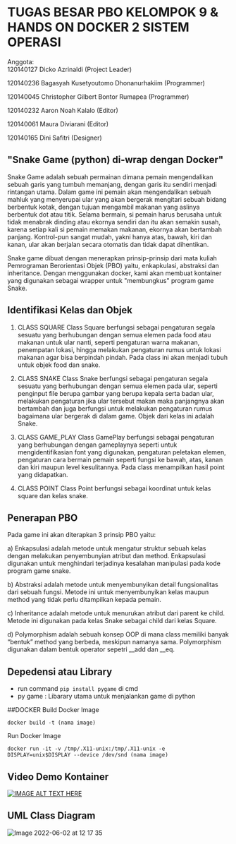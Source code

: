 # TUGAS BESAR PBO KELOMPOK 9 & HANDS ON DOCKER 2 SISTEM OPERASI

Anggota: <br />
120140127   Dicko Azrinaldi (Project Leader)

120140236   Bagasyah Kusetyoutomo Dhonanurhakiim (Programmer)

120140045   Christopher Gilbert Bontor Rumapea (Programmer)

120140232   Aaron Noah Kalalo (Editor) 

120140061   Maura Diviarani (Editor)

120140165   Dini Safitri (Designer)

## "Snake Game (python) di-wrap dengan Docker" <br />

Snake Game adalah sebuah permainan dimana pemain mengendalikan sebuah garis yang tumbuh memanjang, dengan garis itu sendiri menjadi rintangan utama. Dalam game ini pemain akan mengendalikan sebuah mahluk yang menyerupai ular yang akan bergerak mengitari sebuah bidang berbentuk kotak, dengan tujuan mengambil makanan yang aslinya berbentuk dot atau titik. Selama bermain, si pemain harus berusaha untuk tidak menabrak dinding atau ekornya sendiri dan itu akan semakin susah, karena setiap kali si pemain memakan makanan, ekornya akan bertambah panjang. Kontrol-pun sangat mudah, yakni hanya atas, bawah, kiri dan kanan, ular akan berjalan secara otomatis dan tidak dapat dihentikan.

Snake game dibuat dengan menerapkan prinsip-prinsip dari mata kuliah Pemrograman Berorientasi Objek (PBO) yaitu, enkapkulasi, abstraksi dan inheritance.
Dengan menggunakan docker, kami akan membuat kontainer yang digunakan sebagai wrapper untuk "membungkus" program game Snake.

## Identifikasi Kelas dan Objek 
1. CLASS SQUARE
       Class Square berfungsi sebagai pengaturan segala sesuatu yang berhubungan dengan semua elemen pada food  atau makanan untuk ular nanti, seperti pengaturan warna makanan, penempatan lokasi, hingga melakukan pengaturan rumus untuk lokasi makanan agar bisa berpindah pindah. Pada class ini akan menjadi tubuh untuk objek food dan snake.

2. CLASS SNAKE
    Class Snake berfungsi sebagai pengaturan segala sesuatu yang berhubungan dengan semua elemen pada ular, seperti penginput file berupa gambar yang berupa kepala serta badan ular, melakukan pengaturan jika ular tersebut makan maka panjangnya akan bertambah dan juga berfungsi untuk melakukan pengaturan rumus bagaimana ular bergerak di dalam game. Objek dari kelas ini adalah Snake.
    
3. CLASS GAME_PLAY
  Class GamePlay berfungsi sebagai pengaturan yang berhubungan dengan gameplaynya seperti untuk mengidentifikasian font yang digunakan, pengaturan peletakan elemen, pengaturan cara bermain pemain seperti fungsi ke bawah, atas, kanan dan kiri maupun level kesulitannya. Pada class menampilkan hasil point yang didapatkan.
  
4. CLASS POINT
Class Point berfungsi sebagai koordinat untuk kelas square dan kelas snake. 

## Penerapan PBO 

Pada game ini akan diterapkan 3 prinsip PBO yaitu:

a) Enkapsulasi adalah metode untuk mengatur struktur sebuah kelas   dengan melakukan penyembunyian atribut dan method. Enkapsulasi digunakan untuk menghindari terjadinya kesalahan manipulasi pada kode program game snake.

b) Abstraksi adalah metode untuk menyembunyikan detail fungsionalitas  dari sebuah fungsi.  Metode ini untuk menyembunyikan kelas maupun method yang tidak perlu ditampilkan kepada pemain.

c) Inheritance adalah metode untuk menurukan atribut dari parent ke child. Metode ini digunakan pada kelas Snake sebagai child dari kelas Square.

d) Polymorphism  adalah sebuah konsep OOP di mana class memiliki banyak “bentuk” method yang berbeda, meskipun namanya sama. Polymorphism digunakan dalam bentuk operator sepetri __add dan __eq.

## Depedensi atau Library 
- run command `pip install pygame` di cmd
- py game : Libarary utama untuk menjalankan game di python


##DOCKER
Build Docker Image<br />

`docker build -t (nama image)`

Run Docker Image <br />

`docker run -it -v /tmp/.X11-unix:/tmp/.X11-unix -e DISPLAY=unix$DISPLAY --device /dev/snd (nama image)`

## Video Demo Kontainer

[![IMAGE ALT TEXT HERE](https://img.youtube.com/vi/r6xeJqtRL8Y/0.jpg)](https://www.youtube.com/watch?v=r6xeJqtRL8Y)

## UML Class Diagram

![Image 2022-06-02 at 12 17 35](https://user-images.githubusercontent.com/100834828/171558770-40312dd2-f3f1-4806-a62c-187209563371.jpeg)

